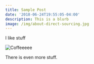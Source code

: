 ```yaml
---
title: Sample Post
date: '2018-06-24T19:55:05-04:00'
description: This is a blurb
image: /img/about-direct-sourcing.jpg
---
```

I like stuff

![Coffeeeee](/img/blog-index.jpg)

There is even more stuff.

